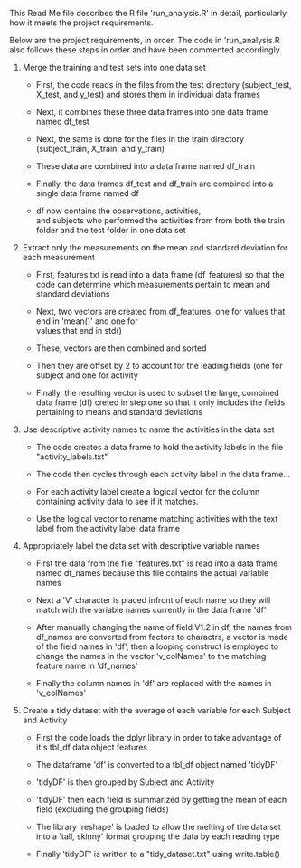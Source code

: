 This Read Me file describes the R file 'run_analysis.R' in detail,
particularly how it meets the project requirements.  

Below are the project requirements, in order.  The code in 'run_analysis.R
also follows these steps in order and have been commented accordingly.

1. Merge the training and test sets into one data set
	* First, the code reads in the files from the test
	  directory (subject_test, X_test, and y_test)
	  and stores them in individual data frames

	* Next, it combines these three data frames into 
	  one data frame named df_test

	* Next, the same is done for the files in the
	  train directory (subject_train, X_train,
	  and y_train)
	
	* These data are combined into a data frame named
	  df_train

	* Finally, the data frames df_test and df_train
	  are combined into a single data frame named df

	* df now contains the observations, activities, 	          
	  and subjects who performed the activities from
	  from both the train folder and the test folder
	  in one data set

2.  Extract only the measurements on the mean and 
    standard deviation for each measurement
	* First, features.txt is read into a data frame
	  (df_features) so that the code can determine
	  which measurements pertain to mean and standard
	  deviations

	* Next, two vectors are created from df_features,
	  one for values that end in 'mean()' and one for 	  
	  values that end in std()

	* These, vectors are then combined and sorted

	* Then they are offset by 2 to account for the 
	  leading fields (one for subject and one for
	  activity

	* Finally, the resulting vector is used to subset
	  the large, combined data frame (df) creted in 
	  step one so that it only includes the fields
	  pertaining to means and standard deviations

3.  Use descriptive activity names to name the activities in
    the data set
	* The code creates a data frame to hold the activity 
	  labels in the file "activity_labels.txt"

	* The code then cycles through each activity label in 
	  the data frame...
	
	* For each activity label create a logical vector
	  for the column containing activity data to see
	  if it matches.

	* Use the logical vector to rename matching
	  activities with the text label from the activity
	  label data frame

4.  Appropriately label the data set with descriptive variable names
	* First the data from the file "features.txt" is read into
	  a data frame named df_names because this file contains 
	  the actual variable names
	
	* Next a 'V' character is placed infront of each name so they
	  will match with the variable names currently in the data
	  frame 'df'

	* After manually changing the name of field V1.2 in df, the
	  names from df_names are converted from factors to charactrs,
	  a vector is made of the field names in 'df', then a looping
	  construct is employed to change the names in the vector
	  'v_colNames' to the matching feature name in 'df_names'

	* Finally the column names in 'df' are replaced with the 
	  names in 'v_colNames'

5.  Create a tidy dataset with the average of each variable for 
    each Subject and Activity
	* First the code loads the dplyr library in order to 
	  take advantage of it's tbl_df data object features

	* The dataframe 'df' is converted to a tbl_df object named
	  'tidyDF'

	* 'tidyDF' is then grouped by Subject and Activity

	* 'tidyDF' then each field is summarized by getting the mean
	  of each field (excluding the grouping fields)
	
	* The library 'reshape' is loaded to allow the melting of the 
	  data set into a 'tall, skinny' format grouping the data by 
	  each reading type

	* Finally 'tidyDF' is written to a "tidy_dataset.txt" using 
	  write.table()

        